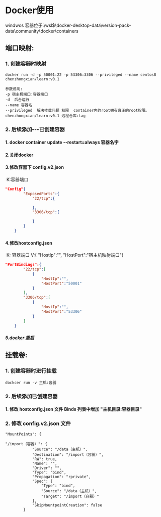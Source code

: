 # Docker使用

windwos 容器位于:\\wsl$\docker-desktop-data\version-pack-data\community\docker\containers

## 端口映射:  

### 1. 创建容器时映射

```shell
docker run -d -p 50001:22 -p 53306:3306 --privileged --name centos8 chenzhongxian/learn:v0.1
```

```shell
参数说明:
-p 宿主机端口:容器端口
-d  后台运行
--name 容器名 
--privileged  解决挂载问题 权限  container内的root拥有真正的root权限。
chenzhongxian/learn:v0.1 远程仓库:tag
```



### 2. 后续添加---已创建容器

#### 	1. docker container update --restart=always 容器名字

#### 	2.关闭docker 

#### 	3.修改容器下 config.v2.json

​			 K:容器端口

```json
"Config"{
        "ExposedPorts":{
            "22/tcp":{

            },
            "3306/tcp":{

            }
        }
	}
```

#### 	4.修改hostconfig.json

​			K: 容器端口  V:{ "HostIp":"", "HostPort":"宿主机映射端口"}

```json
"PortBindings":{
        "22/tcp":[
            {
                "HostIp":"",
                "HostPort":"50001"
            }
        ],
        "3306/tcp":[
            {
                "HostIp":"",
                "HostPort":"53306"
            }
        ]
    }
```

##### 	5.docker 重启



## 挂载卷:

### 1. 创建容器时进行挂载
```shell
dockcer run -v 主机:容器
```
### 2. 后续添加已创建容器

#### 1. 修改 hostconfig.json 文件  Binds 列表中增加 "主机目录:容器目录" 
### 2. 修改 config.v2.json 文件
```shell
"MountPoints": {
 
"/import（容器）": {
            "Source": "/data（主机）",
            "Destination": "/import（容器）",
            "RW": true,
            "Name": "",
            "Driver": "",
            "Type": "bind",
            "Propagation": "rprivate",
            "Spec": {
                "Type": "bind",
                "Source": "/data（主机）",
                "Target": "/import（容器）"
            },
            "SkipMountpointCreation": false
        }

```

	